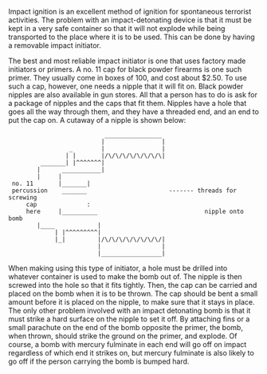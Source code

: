 Impact ignition is an excellent method of ignition for spontaneous
terrorist activities.  The problem with an impact-detonating device is that it
must be kept in a very safe container so that it will not explode while being
transported to the place where it is to be used.  This can be done by having a
removable impact initiator.

The best and most reliable impact initiator is one that uses factory made
initiators or primers. A no. 11 cap for black powder firearms is one such
primer. They usually come in boxes of 100, and cost about $2.50. To use such a
cap, however, one needs a nipple that it will fit on. Black powder nipples are
also available in gun stores. All that a person has to do is ask for a package
of nipples and the caps that fit them.  Nipples have a hole that goes all the
way through them, and they have a threaded end, and an end to put the cap on.
A cutaway of a nipple is shown below:

                               ________________
                              |                |
                     _        |                |
                    | |       |/\/\/\/\/\/\/\/\|
             _______| |^^^^^^^|
            |      ___________|
            |     |
     no. 11       |_______|
     percussion    _______                       ------- threads for screwing
         cap              :
         here     |__________                              nipple onto bomb
            |____            |
                 | |^^^^^^^^^|
                 |_|         |/\/\/\/\/\/\/\/\/|
                             |                 |
                             |_________________|

When making using this type of initiator, a hole must be drilled into
whatever container is used to make the bomb out of. The nipple is then screwed
into the hole so that it fits tightly. Then, the cap can be carried and placed
on the bomb when it is to be thrown. The cap should be bent a small amount
before it is placed on the nipple, to make sure that it stays in place.  The
only other problem involved with an impact detonating bomb is that it must
strike a hard surface on the nipple to set it off. By attaching fins or a
small parachute on the end of the bomb opposite the primer, the bomb, when
thrown, should strike the ground on the primer, and explode. Of course, a bomb
with mercury fulminate in each end will go off on impact regardless of which
end it strikes on, but mercury fulminate is also likely to go off if the
person carrying the bomb is bumped hard.